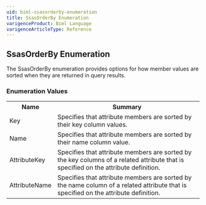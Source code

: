 ```yaml
---
uid: biml-ssasorderby-enumeration
title: SsasOrderBy Enumeration
varigenceProduct: Biml Language
varigenceArticleType: Reference
---
```


## SsasOrderBy Enumeration<div class="LanguageSummary"><div class ="SummaryItem">The SsasOrderBy enumeration provides options for how member values are sorted when they are returned in query results.</div></div><div class="EnumValueGroup">### Enumeration Values<table id="EnumValue" class="MemberList"><tbody><tr><th class="MemberNameColumnHeader">Name</th><th class="MemberSummaryColumnHeader">Summary</th></tr><tr class="cd0"><td class="MemberName">Key</td><td class="MemberSummary"><div class ="SummaryItem">Specifies that attribute members are sorted by their key column values.</div></td></tr><tr class="cd1"><td class="MemberName">Name</td><td class="MemberSummary"><div class ="SummaryItem">Specifies that attribute members are sorted by their name column value.</div></td></tr><tr class="cd0"><td class="MemberName">AttributeKey</td><td class="MemberSummary"><div class ="SummaryItem">Specifies that attribute members are sorted by the key columns of a related attribute that is specified on the attribute definition.</div></td></tr><tr class="cd1"><td class="MemberName">AttributeName</td><td class="MemberSummary"><div class ="SummaryItem">Specifies that attribute members are sorted by the name column of a related attribute that is specified on the attribute definition.</div></td></tr></tbody></table></div>